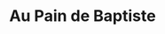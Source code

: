 ---
title: "Au Pain de Baptiste"
url: /montigny-les-cormeilles/au-pain-de-baptiste/
shop: boulangerie
---